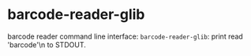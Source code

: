 # barcode-reader-glib

barcode reader command line interface: ```barcode-reader-glib```: print read 'barcode'\n to STDOUT.

